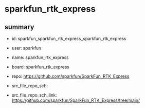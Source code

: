 # sparkfun_rtk_express
 
## summary 
* id: sparkfun_sparkfun_rtk_express_sparkfun_rtk_express
* user: sparkfun
* name: sparkfun_rtk_express
* board: sparkfun_rtk_express
* repo: https://github.com/sparkfun/SparkFun_RTK_Express



* src_file_repo_sch: 
* src_file_repo_sch_link: https://github.com/sparkfun/SparkFun_RTK_Express/tree/main/






